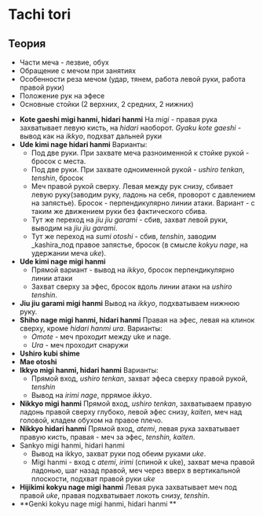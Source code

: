 # Tachi tori

## Теория

* Части меча - лезвие, обух
* Обращение с мечом при занятиях
* Особенности реза мечом (удар, тянем, работа левой руки, работа правой руки)
* Положение рук на эфесе
* Основные стойки (2 верхних, 2 средних, 2 нижних)

- **Kote gaeshi migi hanmi, hidari hanmi** На _migi_ - правая рука захватывает левую кисть, на _hidari_ наоборот. _Gyaku kote gaeshi_ - вывод как на _ikkyo_, подхват дальней руки
- **Ude kimi nage hidari hanmi** Варианты:
  - Под две руки. При захвате меча разноименной к стойке рукой - бросок с места. 
  - Под две руки. При захвате одноименной рукой - _ushiro tenkan_, _tenshin_, бросок
  - Меч правой рукой сверху. Левая между рук снизу, сбивает левую руку(заводим руку, ладонь на себя, проворот с давлением на запястье). Бросок - перпендикулярно линии атаки. Вариант - с таким же движением руки без фактического сбива. 
  - Тут же переход на _jiu jiu garami_ - сбив, захват левой руки, выводим на _jiu jiu garami_.
  - Тут же переход на _sumi otoshi_ - сбив, _tenshin_, заводим _kashira_под правое запястье, бросок (в смысле _kokyu nage_, на удержании меча _uke_).
- **Ude kimi nage migi hanmi**
  - Прямой вариант - вывод на _ikkyo_, бросок перпендикулярно линии атаки 
  - Захват сверху за эфес, бросок вдоль линии атаки на _ushiro tenshin_.
- **Jiu jiu garami migi hanmi** Вывод на _ikkyo_, подхватываем нижнюю руку.
- **Shiho nage migi hanmi, hidari hanmi** Правая на эфес, левая на клинок сверху, кроме _hidari hanmi ura_. Варианты:
  - _Omote_ - меч проходит между uke и nage.
  - _Ura_ - меч проходит снаружи
- **Ushiro kubi shime**
- **Mae otoshi**
- **Ikkyo migi hanmi, hidari hanmi** Варианты:
  - Прямой вход, _ushiro tenkan_, захват эфеса сверху правой рукой, _tenshin_
  - Вывод на _irimi nage_, пррямое _ikkyo_.
- **Nikkyo migi hanmi** Прямой вход, _ushiro tenkan_, захватываем правую ладонь правой сверху глубоко, левой эфес снизу, _kaiten_, меч над головой, кладем обухом на правое плечо.
- **Nikkyo hidari hanmi** Прямой вход, _atemi_, левая рука захватывает правую кисть, правая - меч за эфес, _tenshin, kaiten_. 
- Sankyo migi hanmi, hidari hanmi
  - Вывод на ikkyo, захват руки под обеим руками _uke_.
  - Migi hanmi - вход c _atemi_,  _irimi_ (спиной к uke), захват меча правой ладонью, шаг назад правой, меч через вверх в вертикальной плоскости, подхват правой руки _uke_
- **Hijikimi kokyu nage migi hanmi** Левая рука захватывает меч под правой _uke_, правая подхватывает локоть снизу, _tenshin_.
- **Genki kokyu nage migi hanmi, hidari hanmi **





